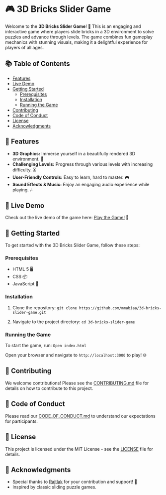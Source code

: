 # 🎮 3D Bricks Slider Game

Welcome to the **3D Bricks Slider Game**! 🧩 This is an engaging and interactive game where players slide bricks in a 3D environment to solve puzzles and advance through levels. The game combines fun gameplay mechanics with stunning visuals, making it a delightful experience for players of all ages.

## 📚 Table of Contents

- [Features](#features)
- [Live Demo](#live-demo)
- [Getting Started](#getting-started)
  - [Prerequisites](#prerequisites)
  - [Installation](#installation)
  - [Running the Game](#running-the-game)
- [Contributing](#contributing)
- [Code of Conduct](#code-of-conduct)
- [License](#license)
- [Acknowledgments](#acknowledgments)

## 🌟 Features

- **3D Graphics:** Immerse yourself in a beautifully rendered 3D environment. 🌌
- **Challenging Levels:** Progress through various levels with increasing difficulty. ⏳
- **User-Friendly Controls:** Easy to learn, hard to master. 🎮
- **Sound Effects & Music:** Enjoy an engaging audio experience while playing. 🎶

## 🚀 Live Demo

Check out the live demo of the game here: [Play the Game!](https://bricks-game-mmabiaa.vercel.app) 🎉


## 🚀 Getting Started

To get started with the 3D Bricks Slider Game, follow these steps:

### Prerequisites

- HTML 5 🖥️
- CSS 📦
- JavaScript 📃

### Installation

1. Clone the repository:
`git clone https://github.com/mmabiaa/3d-bricks-slider-game.git`

2. Navigate to the project directory:
`cd 3d-bricks-slider-game`

### Running the Game

To start the game, run:
`Open index.html`

Open your browser and navigate to `http://localhost:3000` to play! 🌐

## 🤝 Contributing

We welcome contributions! Please see the [CONTRIBUTING.md](CONTRIBUTING.md) file for details on how to contribute to this project.

## 📜 Code of Conduct

Please read our [CODE_OF_CONDUCT.md](CODE_OF_CONDUCT.md) to understand our expectations for participants.

## 📝 License

This project is licensed under the MIT License - see the [LICENSE](LICENSE) file for details.

## 🙏 Acknowledgments

- Special thanks to [Rajtlak](https://github.com/rajtilak-2020) for your contribution and support! 🎉
- Inspired by classic sliding puzzle games.
